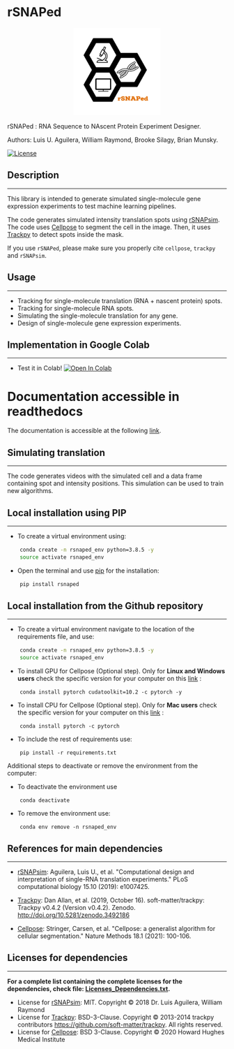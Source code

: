 # rSNAPed

<p align="center">
  <img src="./docs/images/logo/rSNAPed_Logo.png" width="200" />
</p>

rSNAPed : RNA Sequence to NAscent Protein Experiment Designer.

Authors: Luis U. Aguilera, William Raymond, Brooke Silagy, Brian Munsky.

[![License](https://img.shields.io/badge/License-BSD_3--Clause-blue.svg)](https://opensource.org/licenses/BSD-3-Clause)


## Description
___

This library is intended to generate simulated single-molecule gene expression experiments to test machine learning pipelines. 

The code generates simulated intensity translation spots using [rSNAPsim](https://github.com/MunskyGroup/rSNAPsim). The code uses [Cellpose](https://github.com/MouseLand/cellpose) to segment the cell in the image. Then, it uses [Trackpy](http://soft-matter.github.io/trackpy/dev/index.html) to detect spots inside the mask. 

If you use `rSNAPed`, please make sure you properly cite `cellpose`, `trackpy` and `rSNAPsim`.


## Usage
___

* Tracking for single-molecule translation (RNA + nascent protein) spots.
* Tracking for single-molecule RNA spots.
* Simulating the single-molecule translation for any gene.
* Design of single-molecule gene expression experiments.

## Implementation in Google Colab
___

 * Test it in Colab!    [![Open In Colab](https://colab.research.google.com/assets/colab-badge.svg)](https://colab.research.google.com/drive/1ABxBfqsmDtv8dORBUhvFcg5Xqdy-OoaE?usp=sharing)

# Documentation accessible in readthedocs

The documentation is accessible at the following [link](https://fish-processing.readthedocs.io/en/latest/).

## Simulating translation
___

The code generates videos with the simulated cell and a data frame containing spot and intensity positions. This simulation can be used to train new algorithms.


## Local installation using PIP
___

* To create a virtual environment using:

```bash
    conda create -n rsnaped_env python=3.8.5 -y
    source activate rsnaped_env
```

* Open the terminal and use [pip](https://pip.pypa.io/en/stable/) for the installation:
```bash
    pip install rsnaped
```


## Local installation from the Github repository
___

* To create a virtual environment navigate to the location of the requirements file, and use:
```bash
    conda create -n rsnaped_env python=3.8.5 -y
    source activate rsnaped_env
```
* To install GPU for Cellpose (Optional step). Only for **Linux and Windows users** check the specific version for your computer on this [link]( https://pytorch.org/get-started/locally/) :
```
    conda install pytorch cudatoolkit=10.2 -c pytorch -y
```
* To install CPU for Cellpose (Optional step). Only for **Mac users** check the specific version for your computer on this [link]( https://pytorch.org/get-started/locally/) :
```
    conda install pytorch -c pytorch
```
* To include the rest of requirements use:
```
    pip install -r requirements.txt
```
Additional steps to deactivate or remove the environment from the computer:
* To deactivate the environment use
```
    conda deactivate
```
* To remove the environment use:
```
    conda env remove -n rsnaped_env
```


## References for main dependencies
___

- [rSNAPsim](https://github.com/MunskyGroup/rSNAPsim):
 Aguilera, Luis U., et al. "Computational design and interpretation of single-RNA translation experiments." PLoS computational biology 15.10 (2019): e1007425.

- [Trackpy](http://soft-matter.github.io/trackpy/dev/index.html):
 Dan Allan, et al. (2019, October 16). soft-matter/trackpy: Trackpy v0.4.2 (Version v0.4.2). Zenodo. http://doi.org/10.5281/zenodo.3492186

- [Cellpose](https://github.com/MouseLand/cellpose):
 Stringer, Carsen, et al. "Cellpose: a generalist algorithm for cellular segmentation." Nature Methods 18.1 (2021): 100-106.


## Licenses for dependencies
___

**For a complete list containing the complete licenses for the dependencies, check file:  [Licenses_Dependencies.txt](https://github.com/MunskyGroup/rsnaped/blob/master/Licenses_Dependencies.txt).**

- License for [rSNAPsim](https://github.com/MunskyGroup/rSNAPsim): MIT. Copyright © 2018 Dr. Luis Aguilera, William Raymond
- License for [Trackpy](http://soft-matter.github.io/trackpy/dev/index.html): BSD-3-Clause. Copyright © 2013-2014 trackpy contributors https://github.com/soft-matter/trackpy. All rights reserved.
- License for [Cellpose](https://github.com/MouseLand/cellpose): BSD 3-Clause. Copyright © 2020 Howard Hughes Medical Institute
